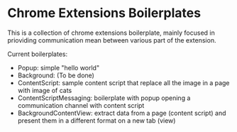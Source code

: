 # Chrome Extensions Boilerplates

This is a collection of chrome extensions boilerplate, mainly focused in prioviding communication mean between various part of the extension. 

Current boilerplates: 
* Popup: simple "hello world"
* Background: (To be done)
* ContentScript: sample content script that replace all the image in a page with image of cats 
* ContentScriptMessaging: boilerplate with popup opening a communication channel with content script
* BackgroundContentView: extract data from a page (content script) and present them in a different format on a new tab (view)
